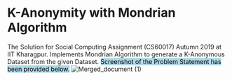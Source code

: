 # K-Anonymity with Mondrian Algorithm
The Solution for Social Computing Assignment (CS60017) Autumn 2019 at IIT Kharagpur. Implements Mondrian Algorithm to generate a K-Anonymous Dataset from the given Dataset. <mark style="background-color: lightblue">Screenshot of the Problem Statement has been provided below.</mark> 
![Merged_document (1)](https://user-images.githubusercontent.com/41446517/101981071-42e20d00-3c90-11eb-8865-baa38eaf1b23.jpg)

